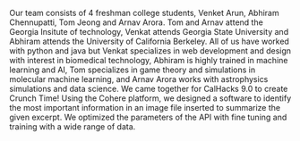 Our team consists of 4 freshman college students, Venket Arun, Abhiram Chennupatti, Tom Jeong and Arnav Arora. Tom and Arnav attend the Georgia Insitute
of technology, Venkat attends Georgia State University and Abhiram attends the University of California Berkeley. All of us have worked with python and java but Venkat specializes in web development and design with interest in biomedical technology, Abhiram is highly trained in machine learning and AI, Tom specializes in game theory and simulations in molecular machine learning, and Arnav Arora works with astrophysics simulations and data science. We came together for CalHacks 9.0 to create Crunch Time! Using the Cohere platform, we designed a software to identify the most important information in an image file inserted to summarize the given excerpt. We optimized the parameters of the API with fine tuning and training with a wide range of data.
